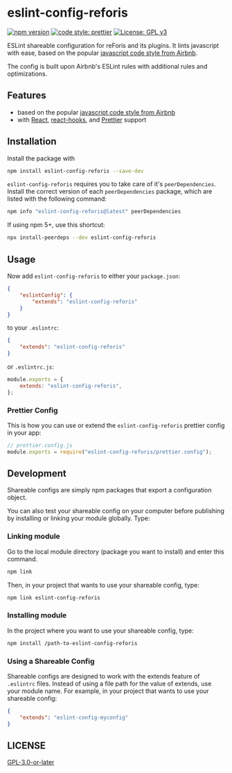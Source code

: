 # eslint-config-reforis

[![npm version](https://badge.fury.io/js/eslint-config-reforis.svg)](https://badge.fury.io/js/eslint-config-reforis)
[![code style: prettier](https://img.shields.io/badge/code_style-prettier-ff69b4.svg)](https://github.com/prettier/prettier)
[![License: GPL v3](https://img.shields.io/badge/License-GPLv3-blue.svg)](https://www.gnu.org/licenses/gpl-3.0)

ESLint shareable configuration for reForis and its plugins. It lints javascript
with ease, based on the popular
[javascript code style from Airbnb](https://www.npmjs.com/package/eslint-config-airbnb).

The config is built upon Airbnb's ESLint rules with additional rules and
optimizations.

## Features

-   based on the popular
    [javascript code style from Airbnb](https://www.npmjs.com/package/eslint-config-airbnb)
-   with [React](https://reactjs.org/),
    [react-hooks](https://reactjs.org/docs/hooks-intro.html), and
    [Prettier](https://prettier.io/docs/en/eslint.html#use-eslint-to-run-prettier)
    support

## Installation

Install the package with

```sh
npm install eslint-config-reforis --save-dev
```

`eslint-config-reforis` requires you to take care of it's `peerDependencies`.
Install the correct version of each `peerDependencies` package, which are listed
with the following command:

```sh
npm info "eslint-config-reforis@latest" peerDependencies
```

If using npm 5+, use this shortcut:

```sh
npx install-peerdeps --dev eslint-config-reforis
```

## Usage

Now add `eslint-config-reforis` to either your `package.json`:

```json
{
    "eslintConfig": {
        "extends": "eslint-config-reforis"
    }
}
```

to your `.eslintrc`:

```json
{
    "extends": "eslint-config-reforis"
}
```

or `.eslintrc.js`:

```js
module.exports = {
    extends: "eslint-config-reforis",
};
```

### Prettier Config

This is how you can use or extend the `eslint-config-reforis` prettier config in
your app:

```js
// prettier.config.js
module.exports = require("eslint-config-reforis/prettier.config");
```

## Development

Shareable configs are simply npm packages that export a configuration object.

You can also test your shareable config on your computer before publishing by
installing or linking your module globally. Type:

### Linking module

Go to the local module directory (package you want to install) and enter this
command.

```sh
npm link
```

Then, in your project that wants to use your shareable config, type:

```sh
npm link eslint-config-reforis
```

### Installing module

In the project where you want to use your shareable config, type:

```sh
npm install /path-to-eslint-config-reforis
```

### Using a Shareable Config

Shareable configs are designed to work with the extends feature of `.eslintrc`
files. Instead of using a file path for the value of extends, use your module
name. For example, in your project that wants to use your shareable config:

```json
{
    "extends": "eslint-config-myconfig"
}
```

## LICENSE

[GPL-3.0-or-later](LICENSE)
